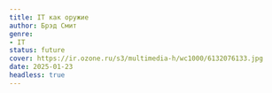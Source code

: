 ```yaml
---
title: IT как оружие
author: Брэд Смит
genre:
- IT
status: future
cover: https://ir.ozone.ru/s3/multimedia-h/wc1000/6132076133.jpg
date: 2025-01-23
headless: true
---
```


